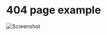 # 404 page example

![Screenshot](https://www.dropbox.com/s/mydqxpr3grcnsom/Screen%20Shot%202014-09-30%20at%2015.01.56.png?dl=0)
